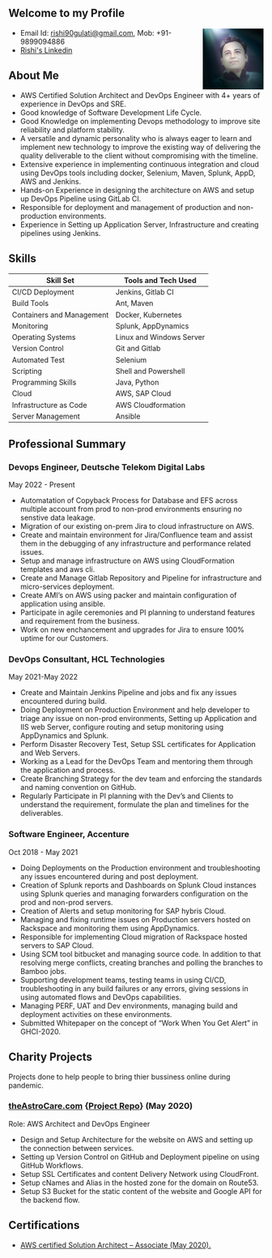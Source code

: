 ## Welcome to my Profile

<a><img src="Rishi.jpg" align="right" height="120" width="120" ></a>

- Email Id: rishi90gulati@gmail.com, Mob: +91- 9899094886
- [Rishi's Linkedin](https://www.linkedin.com/in/rgcool/)

## About Me

- AWS Certified Solution Architect and DevOps Engineer with 4+ years of experience in DevOps and SRE.
- Good knowledge of Software Development Life Cycle.
- Good Knowledge on implementing Devops methodology to improve site reliability and platform stability.
- A versatile and dynamic personality who is always eager to learn and implement new technology to improve the existing way of delivering the quality deliverable to the client without compromising with the timeline.
- Extensive experience in implementing continuous integration and cloud using DevOps tools including docker, Selenium, Maven, Splunk, AppD, AWS and Jenkins.
- Hands-on Experience in designing the architecture on AWS and setup up DevOps Pipeline using GitLab CI.
- Responsible for deployment and management of production and non-production environments.
- Experience in Setting up Application Server, Infrastructure and creating pipelines using Jenkins.


## Skills

| Skill Set | Tools and Tech Used |
| ------------- | ------------- |
| CI/CD Deployment  | Jenkins, Gitlab CI  |
| Build Tools  | Ant,  Maven  |
| Containers and Management | Docker, Kubernetes |
| Monitoring | Splunk, AppDynamics |
| Operating Systems | Linux and Windows Server |
| Version Control | Git and Gitlab |
| Automated Test | Selenium |
| Scripting | Shell and Powershell |
| Programming Skills | Java, Python |
| Cloud | AWS, SAP Cloud |
| Infrastructure as Code | AWS Cloudformation |
| Server Management | Ansible |

## Professional Summary

### Devops Engineer, Deutsche Telekom Digital Labs
May 2022 - Present

- Automatation of Copyback Process for Database and EFS across multiple account from prod to non-prod environments ensuring no senstive data leakage.
- Migration of our existing on-prem Jira to cloud infrastructure on AWS.
- Create and maintain environment for Jira/Confluence team and assist them in the debugging of any infrastructure and performance related issues.
- Setup and manage infrastructure on AWS using CloudFormation templates and aws cli.
- Create and Manage Gitlab Repository and Pipeline for infrastructure and micro-services deployment. 
- Create AMI’s on AWS using packer and maintain configuration of application using ansible.
- Participate in agile ceremonies and PI planning to understand features and requirement from the business.
- Work on new enchancement and upgrades for Jira to ensure 100% uptime for our Customers.


### DevOps Consultant, HCL Technologies
May 2021-May 2022

- Create and Maintain Jenkins Pipeline and jobs and fix any issues encountered during build.
- Doing Deployment on Production Environment and help developer to triage any issue on non-prod environments, Setting up Application and IIS web Server, configure routing and setup monitoring using AppDynamics and Splunk.
- Perform Disaster Recovery Test, Setup SSL certificates for Application and Web Servers.
- Working as a Lead for the DevOps Team and mentoring them through the application and process.
- Create Branching Strategy for the dev team and enforcing the standards and naming convention on GitHub.
- Regularly Participate in PI planning with the Dev’s and Clients to understand the requirement, formulate the plan and timelines for the deliverables.

### Software Engineer, Accenture
Oct 2018 - May 2021

- Doing Deployments on the Production environment and troubleshooting any issues encountered during and post deployment.
- Creation of Splunk reports and Dashboards on Splunk Cloud instances using Splunk queries and managing forwarders configuration on the prod and non-prod servers.
- Creation of Alerts and setup monitoring for SAP hybris Cloud.
- Managing and fixing runtime issues on Production servers hosted on Rackspace and monitoring them using AppDynamics.
- Responsible for implementing Cloud migration of Rackspace hosted servers to SAP Cloud.
- Using SCM tool bitbucket and managing source code. In addition to that resolving merge conflicts, creating branches and polling the branches to Bamboo jobs.
- Supporting development teams, testing teams in using CI/CD, troubleshooting in any build failures or any errors, giving sessions in using automated flows and DevOps capabilities.
- Managing PERF, UAT and Dev environments, managing build and deployment activities on these environments.
- Submitted Whitepaper on the concept of “Work When You Get Alert” in GHCI-2020.

## Charity Projects
Projects done to help people to bring thier bussiness online during pandemic.

### [theAstroCare.com](https://theastrocare.com) {[Project Repo](https://github.com/ananyapurkayestha13/horscope-landing)} (May 2020)
Role: AWS Architect and DevOps Engineer

- Design and Setup Architecture for the website on AWS and setting up the connection between services.
- Setting up Version Control on GitHub and Deployment pipeline on using GitHub Workflows.
- Setup SSL Certificates and content Delivery Network using CloudFront.
- Setup cNames and Alias in the hosted zone for the domain on Route53.
- Setup S3 Bucket for the static content of the website and Google API for the backend flow.

## Certifications

<!-- - [Splunk Certified Power-User (Dec 2020)](https://drive.google.com/file/d/1f-VceeQMooEubVekCQvU1LIMrbi9SW3S/view?usp=sharing)-->
- [AWS certified Solution Architect – Associate (May 2020).](https://drive.google.com/file/d/1c4yYsJI05XNnJr3dX7nZhfT4cNOjTRFA/view?usp=sharing)
<!--- [Project Management by Adelaide University, Australia (Oct 2017)](https://drive.google.com/file/d/1ib7RsY9sfM9b0e1Eo1mzq6LfXTsqeZHM/view?usp=sharing) -->


<div data-iframe-width="150" data-iframe-height="270" data-share-badge-id="42c2a6b9-c168-4560-a51c-b01d8a7906b1" data-share-badge-host="https://www.credly.com"></div><script type="text/javascript" async src="//cdn.credly.com/assets/utilities/embed.js"></script>
